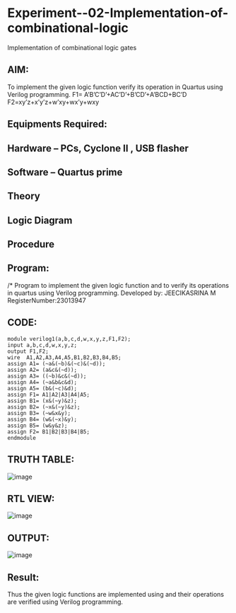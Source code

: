 # Experiment--02-Implementation-of-combinational-logic
Implementation of combinational logic gates
 
## AIM:
To implement the given logic function verify its operation in Quartus using Verilog programming.
 F1= A’B’C’D’+AC’D’+B’CD’+A’BCD+BC’D
F2=xy’z+x’y’z+w’xy+wx’y+wxy
 
 
 
## Equipments Required:
## Hardware – PCs, Cyclone II , USB flasher
## Software – Quartus prime


## Theory
 

## Logic Diagram
## Procedure
## Program:
/*
Program to implement the given logic function and to verify its operations in quartus using Verilog programming.
Developed by: JEECIKASRINA M 
RegisterNumber:23013947  


##  CODE:
```
module verilog1(a,b,c,d,w,x,y,z,F1,F2);
input a,b,c,d,w,x,y,z;
output F1,F2;
wire  A1,A2,A3,A4,A5,B1,B2,B3,B4,B5;
assign A1= (~a&(~b)&(~c)&(~d));
assign A2= (a&c&(~d));
assign A3= ((~b)&c&(~d));
assign A4= (~a&b&c&d);
assign A5= (b&(~c)&d);
assign F1= A1|A2|A3|A4|A5;
assign B1= (x&(~y)&z);
assign B2= (~x&(~y)&z);
assign B3= (~w&x&y);
assign B4= (w&(~x)&y);
assign B5= (w&y&z);
assign F2= B1|B2|B3|B4|B5;
endmodule
```

##  TRUTH TABLE:

![image](https://github.com/Jeecikasrina23013947/Experiment--02-Implementation-of-combinational-logic-/assets/148515300/b9975783-14f7-4f67-8c32-4a09e3b8c82f)


##  RTL VIEW:

![image](https://github.com/Jeecikasrina23013947/Experiment--02-Implementation-of-combinational-logic-/assets/148515300/70cf4e8f-9c2e-435b-896d-5e92d7ea9a57)


##  OUTPUT:

![image](https://github.com/Jeecikasrina23013947/Experiment--02-Implementation-of-combinational-logic-/assets/148515300/72a9eb7f-cb29-42b6-b3c0-4cc0d4f1563f)


## Result:
Thus the given logic functions are implemented using  and their operations are verified using Verilog programming.
